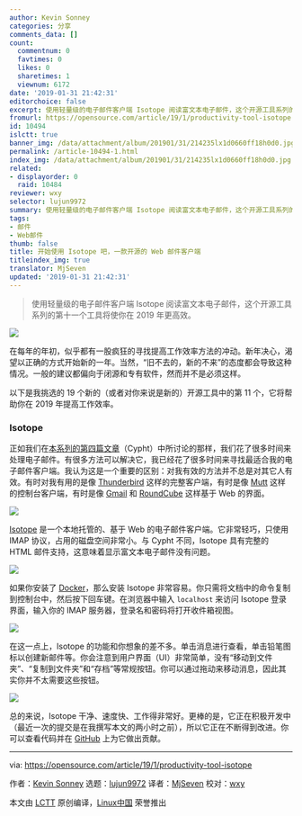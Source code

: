 ```yaml
---
author: Kevin Sonney
categories: 分享
comments_data: []
count:
  commentnum: 0
  favtimes: 0
  likes: 0
  sharetimes: 1
  viewnum: 6172
date: '2019-01-31 21:42:31'
editorchoice: false
excerpt: 使用轻量级的电子邮件客户端 Isotope 阅读富文本电子邮件，这个开源工具系列的第十一个工具将使你在 2019 年更高效。
fromurl: https://opensource.com/article/19/1/productivity-tool-isotope
id: 10494
islctt: true
banner_img: /data/attachment/album/201901/31/214235lx1d0660ff18h0d0.jpg
permalink: /article-10494-1.html
index_img: /data/attachment/album/201901/31/214235lx1d0660ff18h0d0.jpg.thumb.jpg
related:
- displayorder: 0
  raid: 10484
reviewer: wxy
selector: lujun9972
summary: 使用轻量级的电子邮件客户端 Isotope 阅读富文本电子邮件，这个开源工具系列的第十一个工具将使你在 2019 年更高效。
tags:
- 邮件
- Web邮件
thumb: false
title: 开始使用 Isotope 吧，一款开源的 Web 邮件客户端
titleindex_img: true
translator: MjSeven
updated: '2019-01-31 21:42:31'
---
```



> 
> 使用轻量级的电子邮件客户端 Isotope 阅读富文本电子邮件，这个开源工具系列的第十一个工具将使你在 2019 年更高效。
> 
> 
> 


![](/data/attachment/album/201901/31/214235lx1d0660ff18h0d0.jpg)


在每年的年初，似乎都有一股疯狂的寻找提高工作效率方法的冲动。新年决心，渴望以正确的方式开始新的一年。当然，“旧不去的，新的不来”的态度都会导致这种情况。一般的建议都偏向于闭源和专有软件，然而并不是必须这样。


以下是我挑选的 19 个新的（或者对你来说是新的）开源工具中的第 11 个，它将帮助你在 2019 年提高工作效率。


### Isotope


正如我们在[本系列的第四篇文章](https://opensource.com/article/19/1/productivity-tool-cypht-email)（Cypht）中所讨论的那样，我们花了很多时间来处理电子邮件。有很多方法可以解决它，我已经花了很多时间来寻找最适合我的电子邮件客户端。我认为这是一个重要的区别：对我有效的方法并不总是对其它人有效。有时对我有用的是像 [Thunderbird](https://www.thunderbird.net/) 这样的完整客户端，有时是像 [Mutt](http://www.mutt.org/) 这样的控制台客户端，有时是像 [Gmail](https://mail.google.com/) 和 [RoundCube](https://roundcube.net/) 这样基于 Web 的界面。


![](/data/attachment/album/201901/31/214238mg46e6g99es0dsyn.png)


[Isotope](https://blog.marcnuri.com/isotope-mail-client-introduction/) 是一个本地托管的、基于 Web 的电子邮件客户端。它非常轻巧，只使用 IMAP 协议，占用的磁盘空间非常小。与 Cypht 不同，Isotope 具有完整的 HTML 邮件支持，这意味着显示富文本电子邮件没有问题。


![](/data/attachment/album/201901/31/214241qdgj94aqp4mg35ds.png)


如果你安装了 [Docker](https://www.docker.com/)，那么安装 Isotope 非常容易。你只需将文档中的命令复制到控制台中，然后按下回车键。在浏览器中输入 `localhost` 来访问 Isotope 登录界面，输入你的 IMAP 服务器，登录名和密码将打开收件箱视图。


![](/data/attachment/album/201901/31/214241k2xf8o7fzqxqfzrv.png)


在这一点上，Isotope 的功能和你想象的差不多。单击消息进行查看，单击铅笔图标以创建新邮件等。你会注意到用户界面（UI）非常简单，没有“移动到文件夹”、“复制到文件夹”和“存档”等常规按钮。你可以通过拖动来移动消息，因此其实你并不太需要这些按钮。


![](/data/attachment/album/201901/31/214243mzh3h2udgggs3gz2.png)


总的来说，Isotope 干净、速度快、工作得非常好。更棒的是，它正在积极开发中（最近一次的提交是在我撰写本文的两小时之前），所以它正在不断得到改进。你可以查看代码并在 [GitHub](https://github.com/manusa/isotope-mail) 上为它做出贡献。




---


via: <https://opensource.com/article/19/1/productivity-tool-isotope>


作者：[Kevin Sonney](https://opensource.com/users/ksonney "Kevin Sonney") 选题：[lujun9972](https://github.com/lujun9972) 译者：[MjSeven](https://github.com/MjSeven) 校对：[wxy](https://github.com/wxy)


本文由 [LCTT](https://github.com/LCTT/TranslateProject) 原创编译，[Linux中国](https://linux.cn/) 荣誉推出